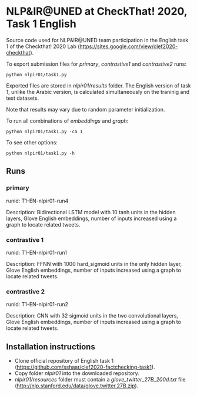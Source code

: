 # NLP&IR@UNED at CheckThat! 2020, Task 1 English

Source code used for NLP&IR@UNED team participation in the English task 1 of the Checkthat! 2020 Lab (https://sites.google.com/view/clef2020-checkthat).

To export submission files for *primary*, *contrastive1* and *contrastive2* runs:

    python nlpir01/task1.py

Exported files are stored in *nlpir01/results* folder. The English version of task 1, unlike the Arabic version, is calculated simultaneously on the traninig and test datasets.

Note that results may vary due to random parameter initialization.

To run all combinations of *embeddings* and *graph*:

    python nlpir01/task1.py -ca 1

To see other options:

    python nlpir01/task1.py -h

## Runs

### primary

runid: T1-EN-nlpir01-run4

Description: Bidirectional LSTM model with 10 tanh units in the hidden layers, Glove English embeddings, number of inputs increased using a graph to locate related tweets.

### contrastive 1

runid: T1-EN-nlpir01-run1

Description: FFNN with 1000 hard_sigmoid units in the only hidden layer, Glove English embeddings, number of inputs increased using a graph to locate related tweets.


### contrastive 2

runid: T1-EN-nlpir01-run2

Description: CNN with 32 sigmoid units in the two convolutional layers, Glove English embeddings, number of inputs increased using a graph to locate related tweets.

## Installation instructions

- Clone official repository of English task 1 (https://github.com/sshaar/clef2020-factchecking-task1).
- Copy folder *nlpir01* into the downloaded repository.
- *nlpir01/resources* folder must contain a *glove_twitter_27B_200d.txt* file (http://nlp.stanford.edu/data/glove.twitter.27B.zip).
